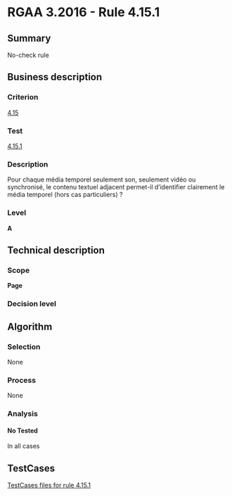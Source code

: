 # RGAA 3.2016 - Rule 4.15.1

## Summary
No-check rule


## Business description

### Criterion
[4.15](http://references.modernisation.gouv.fr/rgaa-accessibilite/criteres.html#crit-4-15)

### Test
[4.15.1](http://references.modernisation.gouv.fr/rgaa-accessibilite/criteres.html#test-4-15-1)

### Description
Pour chaque média temporel seulement son, seulement vidéo ou synchronisé, le contenu textuel adjacent permet-il d’identifier clairement le média temporel (hors cas particuliers) ?

### Level
**A**


## Technical description

### Scope
**Page**

### Decision level


## Algorithm

### Selection
None

### Process
None

### Analysis

#### No Tested
In all cases


##  TestCases

[TestCases files for rule 4.15.1](https://github.com/Asqatasun/Asqatasun/tree/RGAA_3.2016/rules/rules-rgaa3.2016/src/test/resources/testcases/rgaa32016/Rgaa32016Rule041501/)


